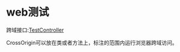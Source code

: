 # web测试

跨域接口:[TestController](src/main/java/com/example/demoweb/test/TestController.java)

CrossOrigin可以放在类或者方法上，标注的范围内运行浏览器跨域访问。